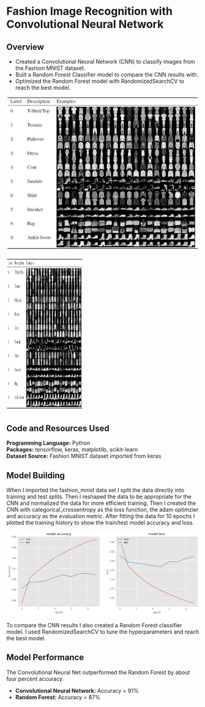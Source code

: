 # Fashion Image Recognition with Convolutional Neural Network
## Overview
* Created a Convolutional Neural Network (CNN) to classify images from the Fashion MNIST dataset.
* Built a Random Forest Classifier model to compare the CNN results with.
* Optimized the Random Forest model with RandomizedSearchCV to reach the best model.

![](fashion_mnist.png)

<img src="https://github.com/andreasbergstrm/Fashion-Image-Recognition-with-CNN/blob/main/fashion_mnist.png" width="200" height="400" />

## Code and Resources Used

**Programming Language:** Python  
**Packages:** tensorflow, keras, matplotlib, scikit-learn  
**Dataset Source:** Fashion MNIST dataset imported from keras

## Model Building

When I imported the fashion_mnist data set I split the data directly into training and test splits. Then I reshaped the data to be appropriate for the CNN and normalized the data for more efficient training. Then I created the CNN with categorical_crossentropy as the loss function, the adam optimzier and accuracy as the evaluation metric. After fitting the data for 10 epochs I plotted the training history to show the train/test model accuracy and loss.  

![](CNN_history.png)

To compare the CNN results I also created a Random Forest classifier model. I used RandomizedSearchCV to tune the hyperparameters and reach the best model.

## Model Performance

The Convolutional Neural Net outperformed the Random Forest by about four percent accuracy. 
* **Convolutional Neural Network:** Accuracy = 91% 
* **Random Forest:** Accuracy = 87%
